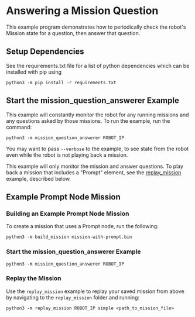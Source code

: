 <!--
Copyright (c) 2022 Boston Dynamics, Inc.  All rights reserved.

Downloading, reproducing, distributing or otherwise using the SDK Software
is subject to the terms and conditions of the Boston Dynamics Software
Development Kit License (20191101-BDSDK-SL).
-->

# Answering a Mission Question

This example program demonstrates how to periodically check the robot's Mission state for a question, then answer that question.

## Setup Dependencies

See the requirements.txt file for a list of python dependencies which can be installed with pip using

```
python3 -m pip install -r requirements.txt
```

## Start the mission_question_answerer Example

This example will constantly monitor the robot for any running missions and any questions asked by those missions.
To run the example, run the command:

```
python3 -m mission_question_answerer ROBOT_IP
```

You may want to pass `--verbose` to the example, to see state from the robot even while the robot is not playing back a mission.

This example will only monitor the mission and answer questions. To play back a mission that includes a "Prompt" element, see the [replay_mission](../replay_mission/README.md) example, described below.

## Example Prompt Node Mission

### Building an Example Prompt Node Mission

To create a mission that uses a Prompt node, run the following:

```
python3 -m build_mission mission-with-prompt.bin
```

### Start the mission_question_answerer Example

```
python3 -m mission_question_answerer ROBOT_IP
```

### Replay the Mission

Use the `replay_mission` example to replay your saved mission from above by navigating to the `replay_mission` folder and running:

```
python3 -m replay_mission ROBOT_IP simple <path_to_mission_file>
```
